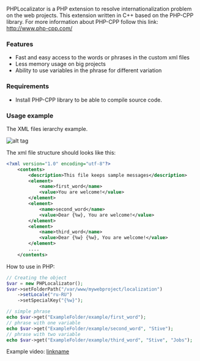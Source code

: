 PHPLocalizator is a PHP extension to resolve internationalization problem on the web projects.
This extension written in C++ based on the PHP-CPP library. For more information about PHP-CPP follow this link: http://www.php-cpp.com/

### Features

* Fast and easy access to the words or phrases in the custom xml files
* Less memory usage on big projects
* Ability to use variables in the phrase for different variation
 
### Requirements

* Install PHP-CPP library to be able to compile source code.


### Usage example

The XML files ierarchy example.

![alt tag](http://elshadaghazade.info/images/content/folder-ierarchy.jpg)

The xml file structure should looks like this:

```xml
<?xml version="1.0" encoding="utf-8"?>
    <contents>
        <description>This file keeps sample messages</description>
        <element>
            <name>first_word</name>
            <value>You are welcome!</value>
        </element>
        <element>
            <name>second_word</name>
            <value>Dear {%w}, You are welcome!</value>
        </element>
        <element>
            <name>third_word</name>
            <value>Dear {%w} {%w}, You are welcome!</value>
        </element>
        ....
    </contents>
```

How to use in PHP:

```php
// Creating the object
$var = new PHPLocalizator();
$var->setFolderPath("/var/www/mywebproject/localization")
    ->setLocale("ru-RU")
    ->setSpecialKey("{%w}");

// simple phrase
echo $var->get("ExampleFolder/example/first_word");
// phrase with one variable
echo $var->get("ExampleFolder/example/second_word", "Stive");
// phrase with two variable
echo $var->get("ExampleFolder/example/third_word", "Stive", "Jobs");

```

Example video: [linkname](http://youtubevideourl)
